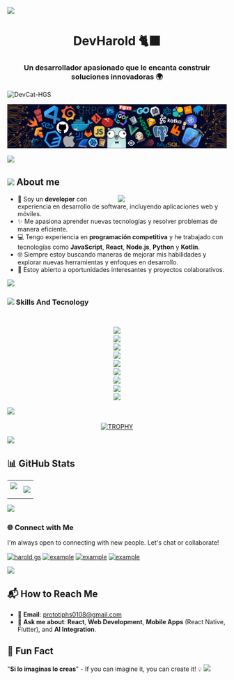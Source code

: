 
<a href="https://www.youtube.com/watch?v=dQw4w9WgXcQ"><img src="https://user-images.githubusercontent.com/73097560/115834477-dbab4500-a447-11eb-908a-139a6edaec5c.gif"></a>
<h1 align="center">DevHarold 🐈‍⬛</h1>
<h3 align="center">Un desarrollador apasionado que le encanta construir soluciones innovadoras 🌍</h3>

<p align="left"> 
  <img src="https://komarev.com/ghpvc/?username=DevCat-HGS&label=Profile%20views&color=0e75b6&style=flat" alt="DevCat-HGS" /> 
</p>

![Github Banner](https://github.com/Jaydeep-Yadav/Jaydeep-Yadav/blob/main/banner.png)

<a href="https://www.youtube.com/watch?v=dQw4w9WgXcQ"><img src="https://user-images.githubusercontent.com/73097560/115834477-dbab4500-a447-11eb-908a-139a6edaec5c.gif"></a>

## <picture><img src = "https://github.com/7oSkaaa/7oSkaaa/blob/main/Images/about_me.gif?raw=true" width = 50px></picture> About me
<picture> <img align="right" src="https://github.com/7oSkaaa/7oSkaaa/blob/main/Images/Right_Side.gif?raw=true" width = 250px></picture>

- :school: Soy un **developer** con experiencia en desarrollo de software, incluyendo aplicaciones web y móviles.
- :sparkles: Me apasiona aprender nuevas tecnologías y resolver problemas de manera eficiente.
- :computer: Tengo experiencia en **programación competitiva** y he trabajado con tecnologías como **JavaScript**, **React**, **Node.js**, **Python** y **Kotlin**.
- :nerd_face: Siempre estoy buscando maneras de mejorar mis habilidades y explorar nuevas herramientas y enfoques en desarrollo.
- :rocket: Estoy abierto a oportunidades interesantes y proyectos colaborativos.

<a href="https://www.youtube.com/watch?v=dQw4w9WgXcQ"><img src="https://user-images.githubusercontent.com/73097560/115834477-dbab4500-a447-11eb-908a-139a6edaec5c.gif"></a>

### <img src="https://media2.giphy.com/media/QssGEmpkyEOhBCb7e1/giphy.gif?cid=ecf05e47a0n3gi1bfqntqmob8g9aid1oyj2wr3ds3mg700bl&rid=giphy.gif" width ="25"><b> Skills And Tecnology </b>
<br>

<!--tech stack icons-->
<!--
<p align="center">
  <a href="https://skillicons.dev">
    <img src="https://skillicons.dev/icons?i=git,cpp,arduino,blender,vercel,powershell,sqlite,sass,heroku,netlify,php,django,tensorflow,css,discord,postgres,express,figma,firebase,github,html,cs,unity,svg,ts,supabase,vite,js,linux,visualstudio,threejs,materialui,mongodb,mysql,nextjs,nodejs,flutter,androidstudio,gmail,java,instagram,postman,py,react,tailwind,vscode,windows,arch,npm,docker,vue,kali,anaconda&perline=14" />
  </a>
</p> -->

<!-- Tech Stack Icons -->
<p align="center">
  <a href="https://skillicons.dev">
    <!-- Frontend -->
    <img src="https://skillicons.dev/icons?i=html,css,sass,tailwind,materialui,bootstrap" />
    <br/>
    <!-- JavaScript Ecosystem -->
    <img src="https://skillicons.dev/icons?i=js,ts,react,nextjs,vite,vue,deno,nodejs,express,jquery" />
    <br/>
    <!-- Backend & Databases -->
    <img src="https://skillicons.dev/icons?i=php,django,flask,mongodb,mysql,postgres,sqlite,supabase,firebase" />
    <br/>
    <!-- Dev IA -->
    <img src="https://skillicons.dev/icons?i=tensorflow,py,anaconda,pytorch,opencv" />
    <br/>
    <!-- DevOps & Tools -->
    <img src="https://skillicons.dev/icons?i=git,githubactions,github,vercel,heroku,netlify,docker,npm,postman" />
    <br/>
    <!-- Game Development -->
    <img src="https://skillicons.dev/icons?i=unity,cpp,cs,arduino,threejs,blender,svg" />
    <br/>
    <!-- Dev Movil -->
    <img src="https://skillicons.dev/icons?i=flutter,androidstudio,kotlin" />
    <br/>
    <!-- IDEs & OS -->
    <img src="https://skillicons.dev/icons?i=vscode,visualstudio,powershell,windows,linux,arch,kali,redhat" />
    <br/>
    <!-- Social & Communication -->
    <img src="https://skillicons.dev/icons?i=discord,gmail,instagram,linkedin" />
  </a>
</p>



<a href="https://www.youtube.com/watch?v=dQw4w9WgXcQ"><img src="https://user-images.githubusercontent.com/73097560/115834477-dbab4500-a447-11eb-908a-139a6edaec5c.gif"></a>


<!--- trophy (start) -->
<div align=center>
  <a href="https://github.com/ryo-ma/github-profile-trophy" title="Go to Source">
      <img align="center" width=84% src="https://github-profile-trophy.vercel.app/?username=DevCat-HGS&theme=radical&row=1&column=7&margin-h=15&margin-w=5&no-bg=true" alt="TROPHY" />
    </a>
</div>
<!--- trophy (start) -->
</p>        
<!--- stats (end) -->


<a href="https://www.youtube.com/watch?v=dQw4w9WgXcQ"><img src="https://user-images.githubusercontent.com/73097560/115834477-dbab4500-a447-11eb-908a-139a6edaec5c.gif"></a>

## 📊 GitHub Stats

<!--- stats & Trophy (start) -->
<p align="center">
  <!--- stats (start) -->
<table align="center">
<tr border="none">
<td width="50%" align="center">
  
  <img  align="center"  src="https://github-readme-stats.vercel.app/api?username=DevCat-HGS&theme=dark&show_icons=true&count_private=true" />
  <br></br>
  </td>

<td width="50%" align="center">

  <img  align="center"  src="https://github-readme-stats.vercel.app/api/top-langs/?username=DevCat-HGS&theme=tokyonight&layout=compact"/>
  
  </td>
</tr>
</table>
<!--- stats (end) -->

<a href="https://www.youtube.com/watch?v=dQw4w9WgXcQ"><img src="https://user-images.githubusercontent.com/73097560/115834477-dbab4500-a447-11eb-908a-139a6edaec5c.gif"></a>


### 🌐 Connect with Me
I'm always open to connecting with new people. Let's chat or collaborate!

<p align="left">
  <a href="https://fb.com/haroldgs" target="blank"><img align="center" src="https://raw.githubusercontent.com/rahuldkjain/github-profile-readme-generator/master/src/images/icons/Social/facebook.svg" alt="harold gs" height="30" width="40" /></a>
  <a href="https://instagram.com/example" target="blank"><img align="center" src="https://raw.githubusercontent.com/rahuldkjain/github-profile-readme-generator/master/src/images/icons/Social/instagram.svg" alt="example" height="30" width="40" /></a>
  <a href="https://www.youtube.com/c/example" target="blank"><img align="center" src="https://raw.githubusercontent.com/rahuldkjain/github-profile-readme-generator/master/src/images/icons/Social/youtube.svg" alt="example" height="30" width="40" /></a>
  <a href="https://discord.gg/example" target="blank"><img align="center" src="https://raw.githubusercontent.com/rahuldkjain/github-profile-readme-generator/master/src/images/icons/Social/discord.svg" alt="example" height="30" width="40" /></a>
</p>

<a href="https://www.youtube.com/watch?v=dQw4w9WgXcQ"><img src="https://user-images.githubusercontent.com/73097560/115834477-dbab4500-a447-11eb-908a-139a6edaec5c.gif"></a>


## 📬 How to Reach Me
- 📧 **Email**: [prototiphs0108@gmail.com](mailto:prototiphs0108@gmail.com)
- 💬 **Ask me about**: **React**, **Web Development**, **Mobile Apps** (React Native, Flutter), and **AI Integration**.

## 🌟 Fun Fact
"**Si lo imaginas lo creas**" - If you can imagine it, you can create it! 💡
<a href="https://www.youtube.com/watch?v=dQw4w9WgXcQ"><img src="https://user-images.githubusercontent.com/73097560/115834477-dbab4500-a447-11eb-908a-139a6edaec5c.gif"></a>


